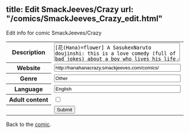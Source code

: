 title: Edit SmackJeeves/Crazy
url: "/comics/SmackJeeves_Crazy_edit.html"
---
Edit info for comic SmackJeeves/Crazy

<form name="comic" action="http://gaepostmail.appspot.com/comic/" method="post">
<table class="comicinfo">
<tr>
<th>Description</th><td><textarea name="description" cols="40" rows="3">[花(Hana)=flower] A SasukexNaruto doujinshi: this is a love comedy (full of bad jokes) about a boy who lives his life as a girl and is arranged to be married in a short amount of time. updates randomly in bunches rating g-R18</textarea></td>
</tr>
<tr>
<th>Website</th><td><input type="text" name="url" value="http://hanahanacrazy.smackjeeves.com/comics/" size="40"/></td>
</tr>
<tr>
<th>Genre</th><td><input type="text" name="genre" value="Other" size="40"/></td>
</tr>
<tr>
<th>Language</th><td><input type="text" name="language" value="English" size="40"/></td>
</tr>
<tr>
<th>Adult content</th><td><input type="checkbox" name="adult" value="adult" /></td>
</tr>
<tr>
<th></th><td>
<input type="hidden" name="comic" value="SmackJeeves_Crazy" />
<input type="submit" name="submit" value="Submit" />
</td>
</tr>
</table>
</form>

Back to the [comic](SmackJeeves_Crazy.html).
